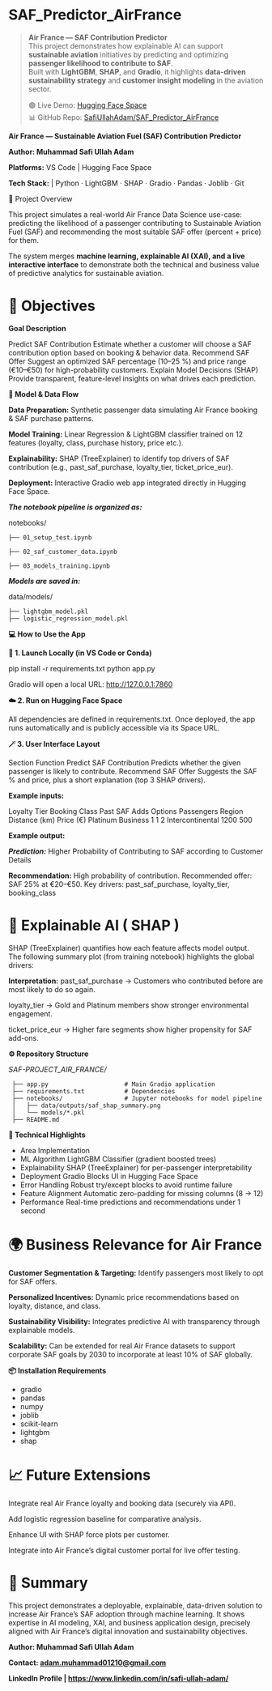 # SAF_Predictor_AirFrance

> **Air France — SAF Contribution Predictor**  
> This project demonstrates how explainable AI can support **sustainable aviation** initiatives by predicting and optimizing **passenger likelihood to contribute to SAF**.  
> Built with **LightGBM**, **SHAP**, and **Gradio**, it highlights **data-driven sustainability strategy** and **customer insight modeling** in the aviation sector.
>  
> 🟢 Live Demo: [Hugging Face Space](https://huggingface.co/spaces/SafiUllahAdam/SAF_Predictor_AirFrance)  
> 📊 GitHub Repo: [SafiUllahAdam/SAF_Predictor_AirFrance](https://github.com/SafiUllahAdam/SAF_Predictor_AirFrance)


**Air France — Sustainable Aviation Fuel (SAF) Contribution Predictor**

**Author: Muhammad Safi Ullah Adam**

**Platforms:** VS Code | Hugging Face Space

 **Tech Stack:**  | Python · LightGBM · SHAP · Gradio · Pandas · Joblib · Git

🧭 Project Overview

This project simulates a real-world Air France Data Science use-case:
predicting the likelihood of a passenger contributing to Sustainable Aviation Fuel (SAF) and recommending the most suitable SAF offer (percent + price) for them.

The system merges **machine learning, explainable AI (XAI), and a live interactive interface** to demonstrate both the technical and business value of predictive analytics for sustainable aviation.

# 🎯 Objectives

**Goal	Description**

Predict SAF Contribution	Estimate whether a customer will choose a SAF contribution option based on booking & behavior data.
Recommend SAF Offer	Suggest an optimized SAF percentage (10–25 %) and price range (€10–€50) for high-probability customers.
Explain Model Decisions (SHAP)	Provide transparent, feature-level insights on what drives each prediction.

**🧩 Model & Data Flow**

**Data Preparation:** Synthetic passenger data simulating Air France booking & SAF purchase patterns.

**Model Training:** Linear Regression & LightGBM classifier trained on 12 features (loyalty, class, purchase history, price etc.).

**Explainability:** SHAP (TreeExplainer) to identify top drivers of SAF contribution (e.g., past_saf_purchase, loyalty_tier, ticket_price_eur).

**Deployment:** Interactive Gradio web app integrated directly in Hugging Face Space.

_**The notebook pipeline is organized as:**_

notebooks/

    ├── 01_setup_test.ipynb

    ├── 02_saf_customer_data.ipynb

    ├── 03_models_training.ipynb


_**Models are saved in:**_

data/models/

    ├── lightgbm_model.pkl
    ├── logistic_regression_model.pkl

**💻 How to Use the App**

**🚀 1. Launch Locally (in VS Code or Conda)**

pip install -r requirements.txt
python app.py


Gradio will open a local URL: http://127.0.0.1:7860

**☁️ 2. Run on Hugging Face Space**

All dependencies are defined in requirements.txt.
Once deployed, the app runs automatically and is publicly accessible via its Space URL.

**🪄 3. User Interface Layout**

Section	Function
Predict SAF Contribution	Predicts whether the given passenger is likely to contribute.
Recommend SAF Offer	Suggests the SAF % and price, plus a short explanation (top 3 SHAP drivers).

**Example inputs:**

Loyalty Tier	Booking Class	Past SAF	Adds Options	Passengers	Region	Distance (km)	Price (€)
Platinum	Business	1	1	2	Intercontinental	1200	500

**Example output:**

_**Prediction:**_
Higher Probability of Contributing to SAF according to Customer Details

**Recommendation:**
High probability of contribution.
Recommended offer: SAF 25% at €20–€50.
Key drivers: past_saf_purchase, loyalty_tier, booking_class

# 🧠 Explainable AI ( SHAP )

SHAP (TreeExplainer) quantifies how each feature affects model output.
The following summary plot (from training notebook) highlights the global drivers:

**Interpretation:**
past_saf_purchase → Customers who contributed before are most likely to do so again.

loyalty_tier → Gold and Platinum members show stronger environmental engagement.

ticket_price_eur → Higher fare segments show higher propensity for SAF add-ons.

**⚙️ Repository Structure**

_SAF-PROJECT_AIR_FRANCE/_

     ├── app.py                     # Main Gradio application
     ├── requirements.txt           # Dependencies
     ├── notebooks/                 # Jupyter notebooks for model pipeline
     │   ├── data/outputs/saf_shap_summary.png
     │   └── models/*.pkl
     ├── README.md

**🧾 Technical Highlights**

- Area	Implementation
- ML Algorithm	LightGBM Classifier (gradient boosted trees)
- Explainability	SHAP (TreeExplainer) for per-passenger interpretability
- Deployment	Gradio Blocks UI in Hugging Face Space
- Error Handling	Robust try/except blocks to avoid runtime failure
- Feature Alignment	Automatic zero-padding for missing columns (8 → 12)
- Performance	Real-time predictions and recommendations under 1 second


# 🌍 Business Relevance for Air France

**Customer Segmentation & Targeting:** Identify passengers most likely to opt for SAF offers.

**Personalized Incentives:** Dynamic price recommendations based on loyalty, distance, and class.

**Sustainability Visibility:** Integrates predictive AI with transparency through explainable models.

**Scalability:** Can be extended for real Air France datasets to support corporate SAF goals by 2030 to incorporate at least 10% of SAF globally.

**📦 Installation Requirements**

- gradio
- pandas
- numpy
- joblib
- scikit-learn
- lightgbm
- shap

# 📈 Future Extensions

Integrate real Air France loyalty and booking data (securely via API).

Add logistic regression baseline for comparative analysis.

Enhance UI with SHAP force plots per customer.

Integrate into Air France’s digital customer portal for live offer testing.

# 🏁 Summary

This project demonstrates a deployable, explainable, data-driven solution to increase Air France’s SAF adoption through machine learning.
It shows expertise in AI modeling, XAI, and business application design, precisely aligned with Air France’s digital innovation and sustainability objectives.

**Author: Muhammad Safi Ullah Adam**

**Contact: adam.muhammad01210@gmail.com**

 **LinkedIn Profile | https://www.linkedin.com/in/safi-ullah-adam/**
